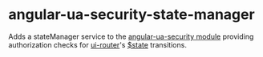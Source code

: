 angular-ua-security-state-manager
=================================

Adds a stateManager service to the [angular-ua-security module](https://github.com/dspies/ua-security) providing authorization checks for [ui-router](https://github.com/angular-ui/ui-router)'s [$state](https://github.com/angular-ui/ui-router/blob/master/src/state.js) transitions.